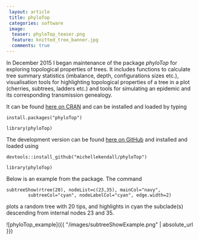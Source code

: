 ```yaml
---		
 layout: article
 title: phyloTop
 categories: software
 image:
  teaser: phyloTop_teaser.png
  feature: knitted_tree_banner.jpg
  comments: true
---		
```


In December 2015 I began maintenance of the package *phyloTop* for exploring topological properties of trees. 
It includes functions to calculate tree summary statistics (imbalance, depth, configurations sizes etc.), visualisation tools for highlighting topological properties of a tree in a plot (cherries, subtrees, ladders etc.) and tools for simulating an epidemic and its corresponding transmission genealogy. 

It can be found <a href="https://cran.r-project.org/web/packages/phyloTop/index.html" target="_blank">here on CRAN</a> and can be installed and loaded by typing
```
install.packages("phyloTop")

library(phyloTop)
```

The development version can be found <a href="https://github.com/MichelleKendall/phyloTop" target="_blank">here on GitHub</a> and installed and loaded using
```
devtools::install_github("michellekendall/phyloTop")

library(phyloTop)
```

Below is an example from the package. The command
```
subtreeShow(rtree(20), nodeList=c(23,35), mainCol="navy", 
        subtreeCol="cyan", nodeLabelCol="cyan", edge.width=2)
```
plots a random tree with 20 tips, and highlights in cyan the subclade(s) descending from internal nodes 23 and 35.

![phyloTop_example]({{ "/images/subtreeShowExample.png" | absolute_url }}) 